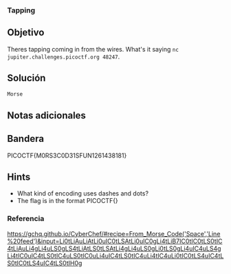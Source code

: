 ### Tapping
## Objetivo

Theres tapping coming in from the wires. What's it saying `nc jupiter.challenges.picoctf.org 48247`.
## Solución
```bash
Morse
```
## Notas adicionales

## Bandera

PICOCTF{M0RS3C0D31SFUN1261438181}
## Hints

- What kind of encoding uses dashes and dots?
- The flag is in the format PICOCTF{}

### Referencia

https://gchq.github.io/CyberChef/#recipe=From_Morse_Code('Space','Line%20feed')&input=Li0tLiAuLiAtLi0uIC0tLSAtLi0uIC0gLi4tLiB7IC0tIC0tLS0tIC4tLiAuLi4gLi4uLS0gLS4tLiAtLS0tLSAtLi4gLi4uLS0gLi0tLS0gLi4uIC4uLS4gLi4tIC0uIC4tLS0tIC4uLS0tIC0uLi4uIC4tLS0tIC4uLi4tIC4uLi0tIC0tLS4uIC4tLS0tIC0tLS4uIC4tLS0tIH0g